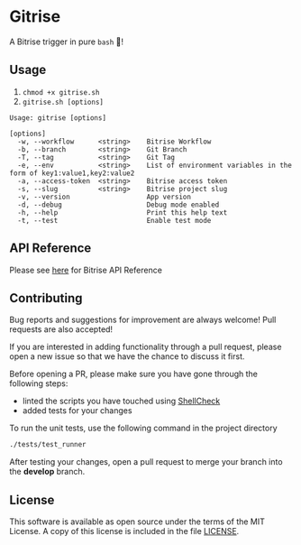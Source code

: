 # Gitrise 

A Bitrise trigger in pure `bash` 🎉!


## Usage
1. ```chmod +x gitrise.sh```  
2. ```gitrise.sh [options]```  

```
Usage: gitrise [options]

[options]
  -w, --workflow      <string>    Bitrise Workflow
  -b, --branch        <string>    Git Branch
  -T, --tag           <string>    Git Tag
  -e, --env           <string>    List of environment variables in the form of key1:value1,key2:value2
  -a, --access-token  <string>    Bitrise access token
  -s, --slug          <string>    Bitrise project slug
  -v, --version                   App version
  -d, --debug                     Debug mode enabled
  -h, --help                      Print this help text
  -t, --test                      Enable test mode
```

## API Reference

Please see [here](https://api-docs.bitrise.io/#/) for Bitrise API Reference 

## Contributing

Bug reports and suggestions for improvement are always welcome! Pull requests are also accepted!

If you are interested in adding functionality through a pull request, please open a new issue so that we have the chance to discuss it first.

Before opening a PR, please make sure you have gone through the following steps:

 * linted the scripts you have touched using [ShellCheck](https://github.com/koalaman/shellcheck)
 * added tests for your changes

To run the unit tests, use the following command in the project directory
```bash
./tests/test_runner
```

After testing your changes, open a pull request to merge your branch into the **develop** branch.


## License
This software is available as open source under the terms of the MIT License. A copy of this license is included in the file [LICENSE](https://github.com/azohra/gitrise.sh/blob/develop/LICENSE).
